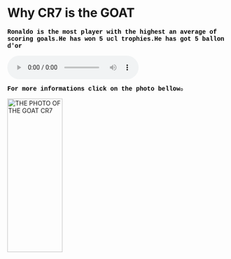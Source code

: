 <!DOCTYPE html>
<html lang="en">
<html>

<head>
  <title>A real story?</title>
  <style>
    p {
      font-weight: bold;
      color: #000000;
      font-family: "Courier new", serif;
    }

    h1 {
      color: #FF0000;
      font-family: "Georgia", serif;
    }
  </style>

</head>

<body>
  <h1>Why CR7 is the GOAT</h1>
  <p>Ronaldo is the most player with the highest an average of scoring goals.He has won 5 ucl trophies.He has got 5
    ballon d'or</p>

  <audio controls>
    <source src="imgg/b.mp3" type="audio/mp3">

    Your browser does not support the audio element
  </audio>
  <p>
    For more informations click on the photo bellow🫥
  </p>





  <a href="https://jesuitroundup.org/four-reasons-ronaldo-is-the-goat/">
    <img src="imgg/a.jpg" width="50%" height="30%" alt="THE PHOTO OF THE GOAT CR7">
  </a>




</body>

</html>
